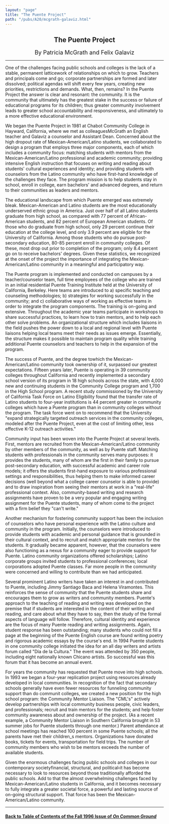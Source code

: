 ```yaml
---
layout: "page"
title: "The Puente Project"
path: "/pubs/A20/mcgrath-galaviz.html"
---
```

<main>
<center><h2>
The Puente Project</h2>
<font size="+1">By Patricia McGrath and Felix Galaviz</font>
</center><hr/>
One of the challenges facing public schools and colleges is the lack of a
stable, permanent latticework of relationships on which to grow.  Teachers
and principals come and go; corporate partnerships are formed and later
dissolved; political agendas will shift every few years, creating new
priorities, restrictions and demands.  What, then, remains?  In the Puente
Project the answer is clear and resonant:  the community.  It is the
community that ultimately has the greatest stake in the success or failure
of educational programs for its children; thus greater community
involvement leads to greater school accountability and responsiveness, and
ultimately to a more effective educational environment.<p>
We began the Puente Project in 1981 at Chabot Community College in
Hayward, California, where we met as colleagues­McGrath an English
teacher and Galaviz a counselor and Assistant Dean.  Concerned about the
high dropout rate of Mexican-American/Latino students, we collaborated to
design a program that employs three major components, each of which
includes a community focus:  matching students with mentors from the
Mexican-American/Latino professional and academic community; providing
intensive English instruction that focuses on writing and reading about
students' cultural experiences and identity; and providing students with
counselors from the Latino community who have first-hand knowledge of the
challenges they face.  The program mission is to help students stay in
school, enroll in college, earn bachelors' and advanced degrees, and
return to their communities as leaders and mentors.</p><p>
The educational landscape from which Puente emerged was extremely bleak.
Mexican-American and Latino students are the most educationally
underserved ethnic group in America.  Just over half of all Latino
students graduate from high school, as compared with 77 percent of
African-American students, and 82 percent of European American students.
Of those who do graduate from high school, only 29 percent continue their
education at the college level, and only 3.9 percent are eligible for the
University of California.  Among those students who do pursue
post-secondary education, 80-85 percent enroll in community colleges.  Of
these, most drop out prior to completion of the program; only 8.4 percent
go on to receive bachelors' degrees.  Given these statistics,
we recognized at the onset of the project the importance of integrating
the Mexican-American/Latino community in a meaningful and participatory
way.</p><p>
The Puente program is implemented and conducted on campuses by a
teacher/counselor team, full time employees of the college who are trained
in an initial residential Puente Training Institute held at the University
of California, Berkeley.  Here teams are
introduced to a) specific teaching and counseling methodologies; b)
strategies for working successfully in the community; and c) collaborative
ways of working as effective teams in order to integrate the program
components.  The training is on-going and extensive.  Throughout the
academic year teams participate in workshops to share successful
practices, to learn how to train mentors, and to help each other solve
problems.  An organizational structure which includes liaisons in the
field pushes the power
down to a local and regional level with Puente liaisons helping local
teams meet their needs as issues emerge.  Essentially, the structure makes
it possible to maintain program quality while training additional Puente
counselors and teachers to help in the expansion of the program.</p><p>
The success of Puente, and the degree towhich the Mexican-American/Latino
community took ownership of it, surpassed our greatest expectations.
Fifteen years later, Puente is operating in 39 community colleges
throughout California and recently implemented a secondary school version
of its program in 18 high schools across the state, with 4,000 new and
continuing students in the Community College program and 1,700 in the High
School program.  A recent study commissioned by the University of
California Task Force on Latino Eligibility found that the transfer rate
of Latino students to four-year institutions is 44 percent greater in
community colleges which have a Puente program than in community colleges
without the program.  The task force went on to recommend that the
University "expand strategically targeted outreach services in the
community colleges, modeled after the Puente Project, even at the cost of
limiting other, less effective K-12 outreach activities."</p><p>
Community input has been woven into the Puente Project at several levels.
First, mentors are recruited from the Mexican-American/Latino community by
other members of the community, as well as by Puente staff.  Matching
students with professionals in the community serves many purposes:  it
provides the students, many of whom are the first in their family to
pursue post-secondary education, with successful academic and career role
models; it offers the students first-hand exposure to various professional
settings and responsibilities, thus helping them to make informed career
decisions (well beyond what a college career counselor is able to provide)
and to draw inspiration from seeing their mentors at work in a "real-life"
professional context.  Also, community-based writing and research
assignments have proven to be a very popular and engaging writing
assignment for the Puente students, many of whom come to the project with
a firm belief they "can't write."</p><p>
Another mechanism for fostering community support has been the inclusion
of counselors who have personal experience with the Latino culture and
community in the program.  Initially, the counselors were introduced to
provide students with academic and personal guidance that is grounded in
their cultural context, and to recruit and match appropriate mentors for
the students.  It gradually became apparent, however, that the counselors
were also functioning as a nexus for a community eager to provide support
for Puente.  Latino community organizations offered scholarships; Latino
corporate groups invited students to professional conferences; local
corporations adopted Puente classes.  Far more people in the community
were concerned and willing to contribute than we had anticipated.</p><p>
Several prominent Latino writers have taken an interest in and contributed
to Puente, including Jimmy Santiago Baca and Helena Viramontes.  This
reinforces the sense of community that the Puente students share and
encourages them to grow as writers and community members.  Puente's
approach to the teaching of reading and writing was developed on the
premise that if students are interested in the content of their writing
and reading, and care about what they have to say, then the study of the
formal aspects of language will follow.  Therefore, cultural identity and
experience are the focus of many Puente reading and writing assignments.
Again, student response has been outstanding; many students who could not
fill a page at the beginning of the Puente English course are found
writing poetry and rigorous academic essays by the course's end.  In 1994
Puente students in one community college initiated the idea for an all day
writers and artists forum called "Día de la Cultura."  The event
was attended
by 350 people, including eight nationally known Chicano artists.  So
successful was this forum that it has become an annual event.</p><p>
For years the community has requested that Puente move into high schools.
In 1993 we began a four-year replication project using resources already
developed in local communities.  In recognition of the fact that secondary
schools generally have even fewer resources for funneling community
support than do communit colleges, we created a new position for the high
school program:  the Community Mentor Liaison.  The "CML's" actively
develop partnerships with local community business people, civic leaders,
and professionals; recruit and train mentors for the students; and help
foster community awareness about and ownership of the project.  (As a
recent example, a Community Mentor Liaison in Southern California brought
in 53 summer jobs for Puente students through one mentor.)  Parent
attendance at school meetings has reached 100 percent in some Puente
schools; all the parents have met their children_s mentors.  Organizations
have donated books, tickets for events, transportation for field trips.
The number of community members who wish to be mentors exceeds the number
of available students. </p><p>
Given the enormous challenges facing public schools and colleges in our
contemporary society­financial, structural, and political‹it has
become necessary to look to resources beyond those traditionally afforded
the public schools.  Add to that the almost overwhelming challenges faced
by Mexican-American/Latino students in California, and it becomes
necessary to fully integrate a greater societal force, a powerful and
lasting source of on-going structural support.  That force has been the
Mexican-American/Latino community.
</p><hr/>
<h4><a href="/pubs/A20/">Back to
Table of Contents of the Fall 1996 Issue of <i>On Common
Ground</i></a>
</h4>
</main>
